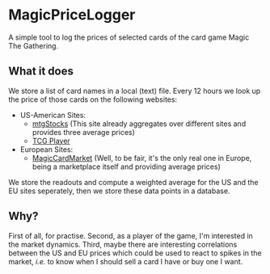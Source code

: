 # MagicPriceLogger

A simple tool to log the prices of selected cards of the card game Magic The Gathering.


## What it does

We store a list of card names in a local (text) file. Every 12 hours we look up the price of those cards on the following websites:
* US-American Sites:
    * [mtgStocks](https://www.mtgstocks.com/) (This site already aggregates over different sites and provides three average prices)
    * [TCG Player](http://www.tcgplayer.com/)
* European Sites:
    * [MagicCardMarket](https://www.magiccardmarket.eu/) (Well, to be fair, it's the only real one in Europe, being a marketplace itself and providing average prices)
    
We store the readouts and compute a weighted average for the US and the EU sites seperately, then we store these data points in a database.

## Why?

First of all, for practise. Second, as a player of the game, I'm interested in the market dynamics. Third, maybe there are interesting correlations between the US and EU prices which could be used to react to spikes in the market, *i.e.* to know when I should sell a card I have or buy one I want.
